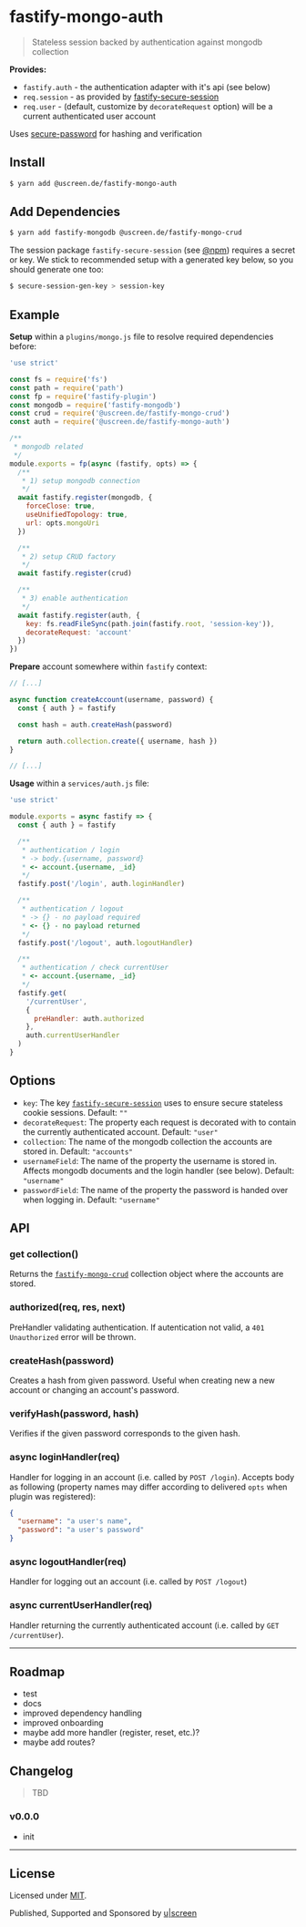 # fastify-mongo-auth

> Stateless session backed by authentication against mongodb collection

__Provides:__

- `fastify.auth` - the authentication adapter with it's api (see below)
- `req.session` - as provided by [fastify-secure-session](https://www.npmjs.com/package/fastify-secure-session)
- `req.user` - (default, customize by `decorateRequest` option) will be a current authenticated user account

Uses [secure-password](https://www.npmjs.com/package/secure-password) for hashing and verification

## Install

```sh
$ yarn add @uscreen.de/fastify-mongo-auth
```

## Add Dependencies

```sh
$ yarn add fastify-mongodb @uscreen.de/fastify-mongo-crud
```

The session package `fastify-secure-session` (see [@npm](https://www.npmjs.com/package/fastify-secure-session)) requires a secret or key. We stick to recommended setup with a generated key below, so you should generate one too:

```sh
$ secure-session-gen-key > session-key
```

## Example

__Setup__ within a `plugins/mongo.js` file to resolve required dependencies before:

```js
'use strict'

const fs = require('fs')
const path = require('path')
const fp = require('fastify-plugin')
const mongodb = require('fastify-mongodb')
const crud = require('@uscreen.de/fastify-mongo-crud')
const auth = require('@uscreen.de/fastify-mongo-auth')

/**
 * mongodb related
 */
module.exports = fp(async (fastify, opts) => {
  /**
   * 1) setup mongodb connection
   */
  await fastify.register(mongodb, {
    forceClose: true,
    useUnifiedTopology: true,
    url: opts.mongoUri
  })

  /**
   * 2) setup CRUD factory
   */
  await fastify.register(crud)

  /**
   * 3) enable authentication
   */
  await fastify.register(auth, {
    key: fs.readFileSync(path.join(fastify.root, 'session-key')),
    decorateRequest: 'account'
  })
})
```

__Prepare__ account somewhere within `fastify` context:

```js
// [...]

async function createAccount(username, password) {
  const { auth } = fastify

  const hash = auth.createHash(password)

  return auth.collection.create({ username, hash })
}

// [...]
```

__Usage__ within a `services/auth.js` file:

```js
'use strict'

module.exports = async fastify => {
  const { auth } = fastify

  /**
   * authentication / login
   * -> body.{username, password}
   * <- account.{username, _id}
   */
  fastify.post('/login', auth.loginHandler)

  /**
   * authentication / logout
   * -> {} - no payload required
   * <- {} - no payload returned
   */
  fastify.post('/logout', auth.logoutHandler)

  /**
   * authentication / check currentUser
   * <- account.{username, _id}
   */
  fastify.get(
    '/currentUser',
    {
      preHandler: auth.authorized
    },
    auth.currentUserHandler
  )
}
```

## Options

- `key`: The key [`fastify-secure-session`](https://www.npmjs.com/package/fastify-secure-session) uses to ensure secure stateless cookie sessions. Default: `""`
- `decorateRequest`: The property each request is decorated with to contain the currently authenticated account. Default: `"user"`
- `collection`: The name of the mongodb collection the accounts are stored in. Default: `"accounts"`
- `usernameField`: The name of the property the username is stored in. Affects mongodb documents and the login handler (see below). Default: `"username"`
- `passwordField`: The name of the property the password is handed over when logging in. Default: `"username"`

## API

### get collection()

Returns the [`fastify-mongo-crud`](https://www.npmjs.com/package/@uscreen.de/fastify-mongo-crud) collection object where the accounts are stored.

### authorized(req, res, next)

PreHandler validating authentication. If autentication not valid, a `401 Unauthorized` error will be thrown.

### createHash(password)

Creates a hash from given password. Useful when creating new a new account or changing an account's password.

### verifyHash(password, hash)

Verifies if the given password corresponds to the given hash.

### async loginHandler(req)

Handler for logging in an account (i.e. called by `POST /login`). Accepts body as following (property names may differ according to delivered `opts` when plugin was registered):

```json
{
  "username": "a user's name",
  "password": "a user's password"
}
```

### async logoutHandler(req)

Handler for logging out an account (i.e. called by `POST /logout`)

### async currentUserHandler(req)

Handler returning the currently authenticated account (i.e. called by `GET /currentUser`).

---

## Roadmap

- test
- docs
- improved dependency handling
- improved onboarding
- maybe add more handler (register, reset, etc.)?
- maybe add routes?

## Changelog

> TBD

### v0.0.0

- init

---

## License

Licensed under [MIT](./LICENSE).

Published, Supported and Sponsored by [u|screen](https://uscreen.de)
